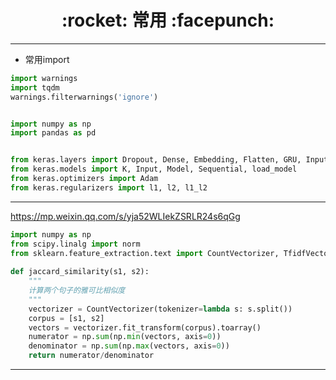 <h1 align = "center">:rocket: 常用 :facepunch:</h1>

---
- 常用import
```python
import warnings
import tqdm
warnings.filterwarnings('ignore')


import numpy as np
import pandas as pd


from keras.layers import Dropout, Dense, Embedding, Flatten, GRU, Input, LSTM, Lambda
from keras.models import K, Input, Model, Sequential, load_model
from keras.optimizers import Adam
from keras.regularizers import l1, l2, l1_l2
```

---
https://mp.weixin.qq.com/s/yja52WLIekZSRLR24s6qGg

```python
import numpy as np
from scipy.linalg import norm
from sklearn.feature_extraction.text import CountVectorizer, TfidfVectorizer
 
def jaccard_similarity(s1, s2):
    """
    计算两个句子的雅可比相似度
    """
    vectorizer = CountVectorizer(tokenizer=lambda s: s.split())
    corpus = [s1, s2]
    vectors = vectorizer.fit_transform(corpus).toarray()
    numerator = np.sum(np.min(vectors, axis=0))
    denominator = np.sum(np.max(vectors, axis=0))
    return numerator/denominator
```
---

